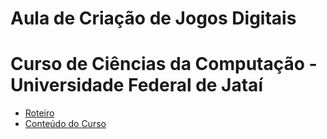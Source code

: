 # Aula de Criação de Jogos Digitais
# Curso de Ciências da Computação - Universidade Federal de Jataí

- [Roteiro](https://github.com/marcoswagner-commits/jogos_digitais/tree/documentos/documentos/README.md)
- [Conteúdo do Curso](https://github.com/marcoswagner-commits/jogos_digitais/tree/documentos/documentos/Conteúdo_Aula_DSW_Módulo_I.pdf)



